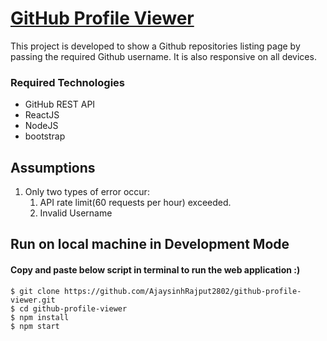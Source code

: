 # [GitHub Profile Viewer](https://heroic-halva-2ab300.netlify.app/)

This project is developed to show a Github repositories listing page by passing the required Github username. It is also responsive on all devices.

### Required Technologies
* GitHub REST API
* ReactJS
* NodeJS
* bootstrap

## Assumptions
1. Only two types of error occur: 
    1. API rate limit(60 requests per hour) exceeded.
    2. Invalid Username
  
## Run on local machine in Development Mode

#### Copy and paste below script in terminal to run the web application :)
```shell
$ git clone https://github.com/AjaysinhRajput2802/github-profile-viewer.git
$ cd github-profile-viewer
$ npm install
$ npm start
```

